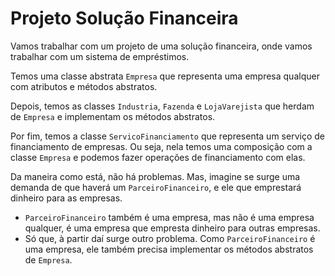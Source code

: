 # Projeto Solução Financeira

Vamos trabalhar com um projeto de uma solução financeira, onde vamos trabalhar com um sistema de empréstimos.

Temos uma classe abstrata `Empresa` que representa uma empresa qualquer com atributos e métodos abstratos.

Depois, temos as classes `Industria`, `Fazenda` e `LojaVarejista` que herdam de `Empresa` e implementam os métodos abstratos.

Por fim, temos a classe `ServicoFinanciamento` que representa um serviço de financiamento de empresas. Ou seja, nela temos uma
composição com a classe `Empresa` e podemos fazer operações de financiamento com elas.

Da maneira como está, não há problemas. Mas, imagine se surge uma demanda de que haverá um `ParceiroFinanceiro`, e ele que emprestará
dinheiro para as empresas.

- `ParceiroFinanceiro` também é uma empresa, mas não é uma empresa qualquer, é uma empresa que empresta dinheiro para outras empresas.
- Só que, à partir daí surge outro problema. Como `ParceiroFinanceiro` é uma empresa, ele também precisa implementar os métodos abstratos de `Empresa`.